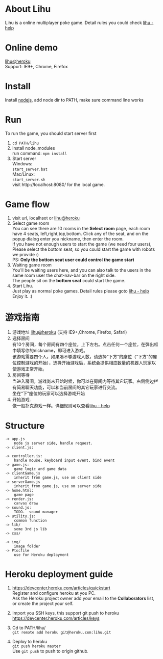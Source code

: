 # About Lihu
Lihu is a online multiplayer poke game. Detail rules you could check [lihu - help](http://lihu.herokuapp.com/help.htm)  


# Online demo
[lihu@heroku](http://lihu.herokuapp.com/)  
Support: IE9+, Chrome, Firefox


# Install
Install [nodejs](http://nodejs.org/), add node dir to PATH, make sure command line works

# Run
To run the game, you should start server first

1. `cd PATH/lihu`  
2. install node_modules  
run command: `npm install`  
3. Start server  
Windows:  
`start_server.bat`    
Mac/Linux:  
`start_server.sh`  
visit http://localhost:8080/ for the local game.

# Game flow
1. visit url, localhsot or [lihu@heroku](http://lihu.herokuapp.com/)
2. Select game room  
You can see there are 10 rooms in the **Select room** page, each room have 4 seats, left,right,top,bottom. Click any of the seat, and on the popup dialog enter you nickname, then enter the room.  
If you have not enough users to start the game (we need four users), Please select the bottom seat, so you could start the game with 
robots we provide :)  
PS: **Only the bottom seat user could control the game start**  
3. Waiting game room  
You'll be waiting users here, and you can also talk to the users in the same room user the chat-nav-bar on the right side.  
The people sit on the **bottom seat** could start the game.   
4. Start Lihu.    
Just play as normal poke games. 
Detail rules please goto [lihu - help](http://lihu.herokuapp.com/help.htm)  
Enjoy it. :)

# 游戏指南
1. 游戏地址 [lihu@heroku](http://lihu.herokuapp.com/)  (支持 IE9+,Chrome, Firefox, Safari)  
2. 选择房间      
有10个房间，每个房间有四个座位，上下左右。点击任何一个座位，在弹出框中填写你的nickname，即可进入游戏。  
该游戏需要四个人，如果凑不够游戏人数，请选择“下方”的座位（“下方”的座位控制游戏的开始），选择开始游戏后，系统会提供相应数量的机器人玩家以使游戏正常开始。  
3. 房间等待   
当进入房间，游戏尚未开始时候，你可以在房间内等待其它玩家。右侧侧边栏有简易聊天功能，可以和当前房间的其它玩家进行交流。   
坐在“下”座位的玩家可以选择游戏开始   
4. 开始游戏.     
像一般扑克游戏一样。详细规则可以查看[lihu - help](http://lihu.herokuapp.com/help.htm)  


# Structure

	-> app.js
		node js server side, handle request.
	-> client.js:

	-> controller.js:
		handle mouse, keyboard input event, bind event
	-> game.js:
		game logic and game data
	-> clientGame.js
		inherit from game.js, use on client side
	-> serverGame.js
		inherit from game.js, use on server side
	-> home.html:
		game page
	-> render.js:
		canvas draw
	-> sound.js:
		TODO.  sound manager
	-> utility.js:
		common function
	-> lib/
		some 3rd js lib
	-> css/

	-> img/
		image folder
	-> Ptocfile
		use for Heroku deployment

# Heroku deployment guide   

1. https://devcenter.heroku.com/articles/quickstart  
Register and configure heroku at you PC.  
Ask the Heroku project owner add your email to the **Collaborators** list, or create the project your self.  

2. Import you SSH keys, this support git push to heroku  
https://devcenter.heroku.com/articles/keys  

3. Cd to PATH/lihu/  
`git remote add heroku git@heroku.com:lihu.git`  

4. Deploy to heroku  
`git push heroku master`  
Use `git push` to push to origin github.  



